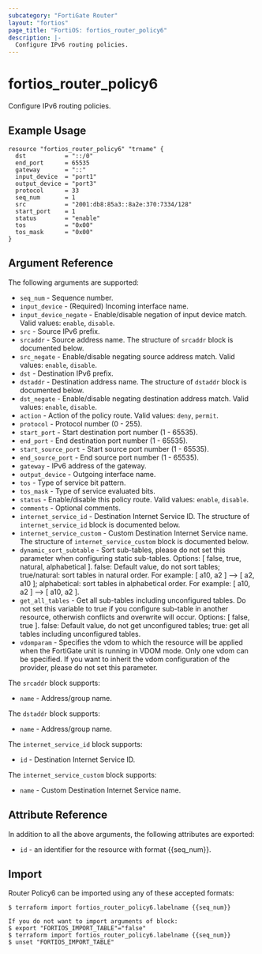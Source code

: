 ```yaml
---
subcategory: "FortiGate Router"
layout: "fortios"
page_title: "FortiOS: fortios_router_policy6"
description: |-
  Configure IPv6 routing policies.
---
```


# fortios_router_policy6
Configure IPv6 routing policies.

## Example Usage

```hcl
resource "fortios_router_policy6" "trname" {
  dst           = "::/0"
  end_port      = 65535
  gateway       = "::"
  input_device  = "port1"
  output_device = "port3"
  protocol      = 33
  seq_num       = 1
  src           = "2001:db8:85a3::8a2e:370:7334/128"
  start_port    = 1
  status        = "enable"
  tos           = "0x00"
  tos_mask      = "0x00"
}
```

## Argument Reference

The following arguments are supported:

* `seq_num` - Sequence number.
* `input_device` - (Required) Incoming interface name.
* `input_device_negate` - Enable/disable negation of input device match. Valid values: `enable`, `disable`.
* `src` - Source IPv6 prefix.
* `srcaddr` - Source address name. The structure of `srcaddr` block is documented below.
* `src_negate` - Enable/disable negating source address match. Valid values: `enable`, `disable`.
* `dst` - Destination IPv6 prefix.
* `dstaddr` - Destination address name. The structure of `dstaddr` block is documented below.
* `dst_negate` - Enable/disable negating destination address match. Valid values: `enable`, `disable`.
* `action` - Action of the policy route. Valid values: `deny`, `permit`.
* `protocol` - Protocol number (0 - 255).
* `start_port` - Start destination port number (1 - 65535).
* `end_port` - End destination port number (1 - 65535).
* `start_source_port` - Start source port number (1 - 65535).
* `end_source_port` - End source port number (1 - 65535).
* `gateway` - IPv6 address of the gateway.
* `output_device` - Outgoing interface name.
* `tos` - Type of service bit pattern.
* `tos_mask` - Type of service evaluated bits.
* `status` - Enable/disable this policy route. Valid values: `enable`, `disable`.
* `comments` - Optional comments.
* `internet_service_id` - Destination Internet Service ID. The structure of `internet_service_id` block is documented below.
* `internet_service_custom` - Custom Destination Internet Service name. The structure of `internet_service_custom` block is documented below.
* `dynamic_sort_subtable` - Sort sub-tables, please do not set this parameter when configuring static sub-tables. Options: [ false, true, natural, alphabetical ]. false: Default value, do not sort tables; true/natural: sort tables in natural order. For example: [ a10, a2 ] --> [ a2, a10 ]; alphabetical: sort tables in alphabetical order. For example: [ a10, a2 ] --> [ a10, a2 ].
* `get_all_tables` - Get all sub-tables including unconfigured tables. Do not set this variable to true if you configure sub-table in another resource, otherwish conflicts and overwrite will occur. Options: [ false, true ]. false: Default value, do not get unconfigured tables; true: get all tables including unconfigured tables. 
* `vdomparam` - Specifies the vdom to which the resource will be applied when the FortiGate unit is running in VDOM mode. Only one vdom can be specified. If you want to inherit the vdom configuration of the provider, please do not set this parameter.

The `srcaddr` block supports:

* `name` - Address/group name.

The `dstaddr` block supports:

* `name` - Address/group name.

The `internet_service_id` block supports:

* `id` - Destination Internet Service ID.

The `internet_service_custom` block supports:

* `name` - Custom Destination Internet Service name.


## Attribute Reference

In addition to all the above arguments, the following attributes are exported:
* `id` - an identifier for the resource with format {{seq_num}}.

## Import

Router Policy6 can be imported using any of these accepted formats:
```
$ terraform import fortios_router_policy6.labelname {{seq_num}}

If you do not want to import arguments of block:
$ export "FORTIOS_IMPORT_TABLE"="false"
$ terraform import fortios_router_policy6.labelname {{seq_num}}
$ unset "FORTIOS_IMPORT_TABLE"
```
